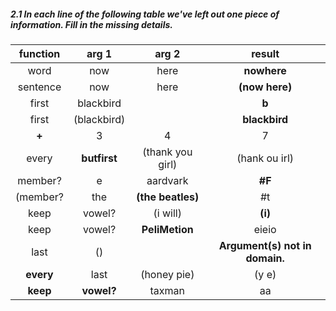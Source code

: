 ##### 2.1  In each line of the following table we've left out one piece of information. Fill in the missing details.

|function|arg 1|arg 2|result|
|:------:|:---:|:---:|:----:|
|word|now|here|**nowhere**|
|sentence|now|here|**(now here)**|
|first|blackbird||**b**|
|first|(blackbird)||**blackbird**|
|**+**|3|4|7|
|every|**butfirst**|(thank you girl)|(hank ou irl)|
|member?|e|aardvark|**#F**|
|(member?|the|**(the beatles)**|#t|
|keep|vowel?|(i will)|**(i)**|
|keep|vowel?|**PeliMetion**|eieio|
|last|()||**Argument(s) not in domain.**|
|**every**|last|(honey pie)|(y e)|
|**keep**|**vowel?**|taxman|aa|
